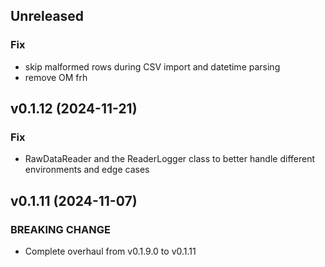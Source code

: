 ## Unreleased

### Fix

- skip malformed rows during CSV import and datetime parsing
- remove OM frh

## v0.1.12 (2024-11-21)

### Fix

- RawDataReader and the ReaderLogger class to better handle different environments and edge cases

## v0.1.11 (2024-11-07)

### BREAKING CHANGE

- Complete overhaul from v0.1.9.0 to v0.1.11
